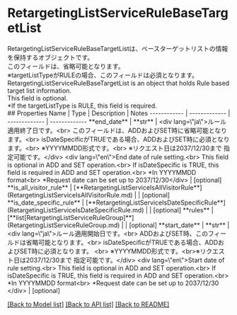 # RetargetingListServiceRuleBaseTargetList

<div lang=\"ja\">RetargetingListServiceRuleBaseTargetListは、ベースターゲットリストの情報を保持するオブジェクトです。<br> このフィールドは、省略可能となります。<br> ※targetListTypeがRULEの場合、このフィールドは必須となります。</div> <div lang=\"en\">RetargetingListServiceRuleBaseTargetList is an object that holds Rule based target list information.<br> This field is optional.<br>*If the targetListType is RULE, this field is required.</div> 
## Properties
Name | Type | Description | Notes
------------ | ------------- | ------------- | -------------
**end_date** | **str** | &lt;div lang&#x3D;\&quot;ja\&quot;&gt;ルール適用終了日です。&lt;br&gt; このフィールドは、ADDおよびSET時に省略可能となります。&lt;br&gt; isDateSpecificがTRUEである場合、ADDおよびSET時に必須となります。&lt;br&gt; ※YYYYMMDD形式です。&lt;br&gt; ※リクエスト日は2037/12/30まで 指定可能です。&lt;/div&gt; &lt;div lang&#x3D;\&quot;en\&quot;&gt;End date of rule setting.&lt;br&gt; This field is optional in ADD and SET operation.&lt;br&gt; If isDateSpecific is TRUE, this field  is required in ADD and SET operation.&lt;br&gt; *In YYYYMMDD format&lt;br&gt; *Request date can be set up to 2037/12/30&lt;/div&gt;  | [optional] 
**is_all_visitor_rule** | [**RetargetingListServiceIsAllVisitorRule**](RetargetingListServiceIsAllVisitorRule.md) |  | [optional] 
**is_date_specific_rule** | [**RetargetingListServiceIsDateSpecificRule**](RetargetingListServiceIsDateSpecificRule.md) |  | [optional] 
**rules** | [**list[RetargetingListServiceRuleGroup]**](RetargetingListServiceRuleGroup.md) |  | [optional] 
**start_date** | **str** | &lt;div lang&#x3D;\&quot;ja\&quot;&gt;ルール適用開始日です。&lt;br&gt; ADDおよびSET時、このフィールドは省略可能となります。&lt;br&gt; isDateSpecificがTRUEである場合、ADDおよびSET時に必須となります。 &lt;br&gt; ※YYYYMMDD形式です。&lt;br&gt;※リクエスト日は2037/12/30まで 指定可能です。&lt;/div&gt; &lt;div lang&#x3D;\&quot;en\&quot;&gt;Start date of rule setting.&lt;br&gt; This field is optional in ADD and SET operation.&lt;br&gt; If isDateSpecific is TRUE, this field is  required in ADD and SET operation.&lt;br&gt; *In YYYYMMDD format&lt;br&gt; *Request date can be set up to 2037/12/30 &lt;/div&gt;  | [optional] 

[[Back to Model list]](../README.md#documentation-for-models) [[Back to API list]](../README.md#documentation-for-api-endpoints) [[Back to README]](../README.md)


